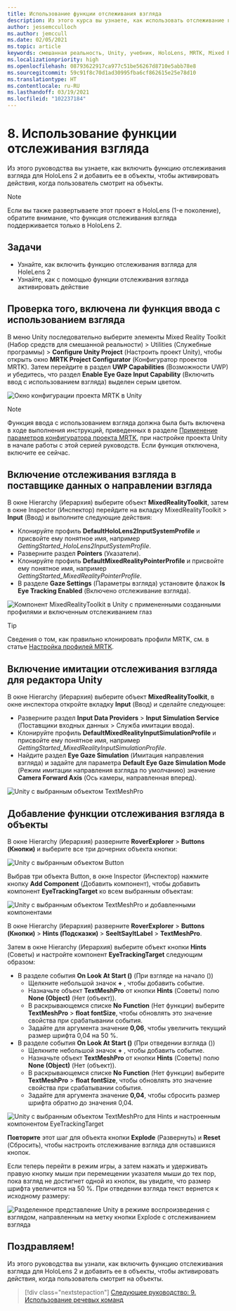 ```yaml
---
title: Использование функции отслеживания взгляда
description: Из этого курса вы узнаете, как использовать отслеживание глаз в приложениях смешанной реальности в Mixed Reality Toolkit (MRTK).
author: jessemcculloch
ms.author: jemccull
ms.date: 02/05/2021
ms.topic: article
keywords: смешанная реальность, Unity, учебник, HoloLens, MRTK, Mixed Reality Toolkit, UWP, отслеживание глаз
ms.localizationpriority: high
ms.openlocfilehash: 08793622917ca977c51be56267d8710e5abb78e8
ms.sourcegitcommit: 59c91f8c70d1ad30995fba6cf862615e25e78d10
ms.translationtype: HT
ms.contentlocale: ru-RU
ms.lasthandoff: 03/19/2021
ms.locfileid: "102237184"
---
```

# <a name="8-using-eye-tracking"></a>8. Использование функции отслеживания взгляда

Из этого руководства вы узнаете, как включить функцию отслеживания взгляда для HoloLens 2 и добавить ее в объекты, чтобы активировать действия, когда пользователь смотрит на объекты.

> [!NOTE]
> Если вы также развертываете этот проект в HoloLens (1-е поколение), обратите внимание, что функция отслеживания взгляда поддерживается только в HoloLens 2.

## <a name="objectives"></a>Задачи

* Узнайте, как включить функцию отслеживания взгляда для HoleLens 2
* Узнайте, как с помощью функции отслеживания взгляда активировать действие

## <a name="ensuring-the-eye-gaze-input-capability-is-enabled"></a>Проверка того, включена ли функция ввода с использованием взгляда

В меню Unity последовательно выберите элементы Mixed Reality Toolkit (Набор средств для смешанной реальности) > Utilities (Служебные программы) > **Configure Unity Project** (Настроить проект Unity), чтобы открыть окно **MRTK Project Configurator** (Конфигуратор проектов MRTK). Затем перейдите в раздел **UWP Capabilities** (Возможности UWP) и убедитесь, что раздел **Enable Eye Gaze Input Capability** (Включить ввод с использованием взгляда) выделен серым цветом.

![Окно конфигурации проекта MRTK в Unity](images/mr-learning-base/base-08-section1-step1-1.png)

> [!NOTE]
> Функция ввода с использованием взгляда должна была быть включена в ходе выполнения инструкций, приведенных в разделе [Применение параметров конфигуратора проекта MRTK](mr-learning-base-02.md#creating-and-configuring-the-scene), при настройке проекта Unity в начале работы с этой серией руководств. Если функция отключена, включите ее сейчас.

## <a name="enabling-eye-based-gaze-in-the-gaze-provider"></a>Включение отслеживания взгляда в поставщике данных о направлении взгляда

В окне Hierarchy (Иерархия) выберите объект **MixedRealityToolkit**, затем в окне Inspector (Инспектор) перейдите на вкладку MixedRealityToolkit > **Input** (Ввод) и выполните следующие действия:

* Клонируйте профиль **DefaultHoloLens2InputSystemProfile** и присвойте ему понятное имя, например _GettingStarted_HoloLens2InputSystemProfile_.
* Разверните раздел **Pointers** (Указатели).
* Клонируйте профиль **DefaultMixedRealityPointerProfile** и присвойте ему понятное имя, например _GettingStarted_MixedRealityPointerProfile_.
* В разделе **Gaze Settings** (Параметры взгляда) установите флажок **Is Eye Tracking Enabled** (Включено отслеживание взгляда).

![Компонент MixedRealityToolkit в Unity с примененными созданными профилями и включенным отслеживанием глаз](images/mr-learning-base/base-08-section2-step1-1.png)

> [!TIP]
> Сведения о том, как правильно клонировать профили MRTK, см. в статье [Настройка профилей MRTK](mr-learning-base-03.md).

## <a name="enabling-simulated-eye-tracking-for-the-unity-editor"></a>Включение имитации отслеживания взгляда для редактора Unity

В окне Hierarchy (Иерархия) выберите объект **MixedRealityToolkit**, в окне инспектора откройте вкладку **Input** (Ввод) и сделайте следующее:

* Разверните раздел **Input Data Providers**  > **Input Simulation Service** (Поставщики входных данных > Служба имитации ввода).
* Клонируйте профиль **DefaultMixedRealityInputSimulationProfile** и присвойте ему понятное имя, например _GettingStarted_MixedRealityInputSimulationProfile_.
* Найдите раздел **Eye Gaze Simulation** (Имитация направления взгляда) и задайте для параметра **Default Eye Gaze Simulation Mode** (Режим имитации направления взгляда по умолчанию) значение **Camera Forward Axis** (Ось камеры, направленная вперед).

![Unity с выбранным объектом TextMeshPro](images/mr-learning-base/base-08-section3-step1-1.png)

## <a name="adding-eye-tracking-to-objects"></a>Добавление функции отслеживания взгляда в объекты

В окне Hierarchy (Иерархия) разверните **RoverExplorer** > **Buttons (Кнопки)** и выберите все три дочерних объекта кнопки:

![Unity с выбранным объектом Button](images/mr-learning-base/base-08-section4-step1-1.png)

Выбрав три объекта Button, в окне Inspector (Инспектор) нажмите кнопку **Add Component** (Добавить компонент), чтобы добавить компонент **EyeTrackingTarget** ко всем выбранным объектам:

![Unity с выбранным объектом TextMeshPro и добавленными компонентами](images/mr-learning-base/base-08-section4-step1-2.png)

В окне Hierarchy (Иерархия) разверните **RoverExplorer** > **Buttons (Кнопки)**  > **Hints (Подсказки)**  > **SeeItSayItLabel** > **TextMeshPro**.

Затем в окне Hierarchy (Иерархия) выберите объект кнопки **Hints** (Советы) и настройте компонент **EyeTrackingTarget** следующим образом:

* В разделе события **On Look At Start ()** (При взгляде на начало ())
  * Щелкните небольшой значок **+** , чтобы добавить событие.
  * Назначьте объект **TextMeshPro** от кнопки **Hints** (Советы) полю **None (Object)** (Нет (объект)).
  * В раскрывающемся списке **No Function** (Нет функции) выберите **TextMeshPro** > **float fontSize**, чтобы обновлять это значение свойства при срабатывании события.
  * Задайте для аргумента значение **0,06**, чтобы увеличить текущий размер шрифта 0,04 на 50 %.
* В разделе события **On Look At Start ()** (При отведении взгляда ())
  * Щелкните небольшой значок **+** , чтобы добавить событие.
  * Назначьте объект **TextMeshPro** от кнопки **Hints** (Советы) полю **None (Object)** (Нет (объект)).
  * В раскрывающемся списке **No Function** (Нет функции) выберите **TextMeshPro** > **float fontSize**, чтобы обновлять это значение свойства при срабатывании события.
  * Задайте для аргумента значение **0,04**, чтобы сбросить размер шрифта обратно до значения 0,04.

![Unity с выбранным объектом TextMeshPro для Hints и настроенным компонентом EyeTrackingTarget](images/mr-learning-base/base-08-section4-step1-3.png)

**Повторите** этот шаг для объекта кнопки **Explode** (Развернуть) и **Reset** (Сбросить), чтобы настроить отслеживание взгляда для оставшихся кнопок.

Если теперь перейти в режим игры, а затем нажать и удерживать правую кнопку мыши при перемещении указателя мыши до тех пор, пока взгляд не достигнет одной из кнопок, вы увидите, что размер шрифта увеличится на 50 %. При отведении взгляда текст вернется к исходному размеру:

![Разделенное представление Unity в режиме воспроизведения с взглядом, направленным на метку кнопки Explode с отслеживанием взгляда](images/mr-learning-base/base-08-section4-step1-4.png)

## <a name="congratulations"></a>Поздравляем!

Из этого руководства вы узнали, как включить функцию отслеживания взгляда для HoloLens 2 и добавить ее в объекты, чтобы активировать действия, когда пользователь смотрит на объекты.

> [!div class="nextstepaction"]
> [Следующее руководство: 9. Использование речевых команд](mr-learning-base-09.md)
